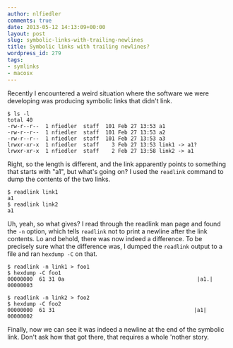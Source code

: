 ```yaml
---
author: nlfiedler
comments: true
date: 2013-05-12 14:13:09+00:00
layout: post
slug: symbolic-links-with-trailing-newlines
title: Symbolic links with trailing newlines?
wordpress_id: 279
tags:
- symlinks
- macosx
---
```


Recently I encountered a weird situation where the software we were developing was producing symbolic links that didn't link.

```
$ ls -l
total 40
-rw-r--r--  1 nfiedler  staff  101 Feb 27 13:53 a1
-rw-r--r--  1 nfiedler  staff  101 Feb 27 13:53 a2
-rw-r--r--  1 nfiedler  staff  101 Feb 27 13:53 a3
lrwxr-xr-x  1 nfiedler  staff    3 Feb 27 13:53 link1 -> a1?
lrwxr-xr-x  1 nfiedler  staff    2 Feb 27 13:58 link2 -> a1
```

Right, so the length is different, and the link apparently points to something that starts with "a1", but what's going on? I used the `readlink` command to dump the contents of the two links.

```
$ readlink link1
a1
$ readlink link2
a1
```

Uh, yeah, so what gives? I read through the readlink man page and found the `-n` option, which tells `readlink` not to print a newline after the link contents. Lo and behold, there was now indeed a difference. To be precisely sure what the difference was, I dumped the `readlink` output to a file and ran `hexdump -C` on that.

```
$ readlink -n link1 > foo1
$ hexdump -C foo1
00000000  61 31 0a                                          |a1.|
00000003

$ readlink -n link2 > foo2
$ hexdump -C foo2
00000000  61 31                                            |a1|
00000002
```

Finally, now we can see it was indeed a newline at the end of the symbolic link. Don't ask how that got there, that requires a whole 'nother story.
